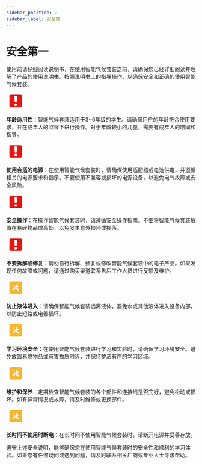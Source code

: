 ```yaml
---
sidebar_position: 2
sidebar_label: 安全第一
---
```


# 安全第一

使用前请仔细阅读说明书，在使用智能气候套装之前，请确保您已经详细阅读并理解了产品的使用说明书。按照说明书上的指导操作，以确保安全和正确的使用智能气候套装。

![](./images/smart-weather-station-kit-reading-tips-01.png)

**年龄适用性**：智能气候套装适用于3~6年级的学生。请确保用户的年龄符合使用要求，并在成年人的监督下进行操作。对于年龄较小的儿童，需要有成年人的陪同和指导。

![](./images/smart-weather-station-kit-reading-tips-01.png)

**使用合适的电源**：在使用智能气候套装时，请确保使用适配器或电池供电，并遵循相关的电源要求和指示。不要使用不兼容或损坏的电源设备，以避免电气故障或安全风险。

![](./images/smart-weather-station-kit-reading-tips-01.png)

**安全操作**：在操作智能气候套装时，请遵循安全操作指南。不要将智能气候套装放置在易碎物品或高处，以免发生意外损坏或摔落。

![](./images/smart-weather-station-kit-reading-tips-01.png)

**不要拆解或修复**：请勿自行拆解、修复或修改智能气候套装中的电子产品。如果发现任何故障或问题，请通过购买渠道联系售后工作人员进行反馈及维护。

![](./images/smart-weather-station-kit-reading-tips-02.png)

**防止液体进入**：请确保智能气候套装远离液体，避免水或其他液体进入设备内部，以防止短路或电器损坏。

![](./images/smart-weather-station-kit-reading-tips-02.png)

**学习环境安全**：在使用智能气候套装进行学习和实验时，请确保学习环境安全。避免放置易燃物品或有害物质附近，并保持整洁有序的学习区域。

![](./images/smart-weather-station-kit-reading-tips-02.png)

**维护和保养**：定期检查智能气候套装的各个部件和连接线是否完好，避免松动或损坏。如有异常情况或故障，请及时维修或更换部件。

![](./images/smart-weather-station-kit-reading-tips-02.png)

**长时间不使用时断电**：在长时间不使用智能气候套装时，请断开电源并妥善存放。

遵守上述安全说明，能够确保您在使用智能气候套装时的安全性和顺利的学习体验。如果您有任何疑问或遇到问题，请及时联系相关厂商或专业人士寻求帮助。
